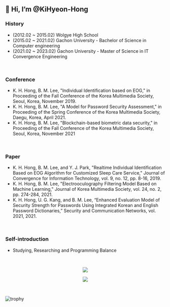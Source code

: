 ## 👋 Hi, I’m @KiHyeon-Hong

### History

- (2012.02 ~ 2015.02) Wolgye High School
- (2015.02 ~ 2021.02) Gachon University - Bachelor of Science in Computer engineering
- (2021.02 ~ 2023.02) Gachon University - Master of Science in IT Convergence Engineering
<br>

### Conference
- K. H. Hong, B. M. Lee, "Individual Identification based on EOG," in Proceeding of the Fall Conference of the Korea Multimedia Society, Seoul,
Korea, November 2019.
- K. H. Hong, B. M. Lee, "A Model for Password Security Assessment," in Proceeding of the Spring Conference of the Korea Multimedia Society,
Daegu, Korea, April 2021.
- K. H. Hong, B. M. Lee, "Blockchain-based biometric data security," in Proceeding of the Fall Conference of the Korea Multimedia Society, Seoul,
Korea, November 2021
<br>

### Paper
- K. H. Hong, B. M. Lee, and Y. J. Park, "Realtime Individual Identification Based on EOG Algorithm for Customized Sleep Care Service," Journal of
Convergence for Information Technology, vol. 9, no. 12, pp. 8-16, 2019.
- K. H. Hong, B. M. Lee, "Electrooculography Filtering Model Based on Machine Learning," Journal of Korea Multimedia Society, vol. 24, no. 2, pp.
274-284, 2021.
- K. H. Hong, U. G. Kang, and B. M. Lee, “Enhanced Evaluation Model of Security Strength for Passwords Using Integrated Korean and English
Password Dictionaries,” Security and Communication Networks, vol. 2021, 2021.
<br>

### Self-introduction

- Studying, Researching and Programming Balance
<br>

<p align="center">
  <a href="https://github.com/anuraghazra/github-readme-stats">
    <img align="center" src="https://github-readme-stats.vercel.app/api?username=KiHyeon-Hong&count_private=true&show_icons=true" />
  </a>
</p>
<p align="center">
  <a href="https://github.com/anuraghazra/convoychat">
    <img align="center" src="https://github-readme-stats.vercel.app/api/top-langs/?username=KiHyeon-Hong&count_private=true&langs_count=8&layout=compact" />
  </a>
</p>
<br>

![trophy](https://github-profile-trophy.vercel.app/?username=KiHyeon-Hong)

